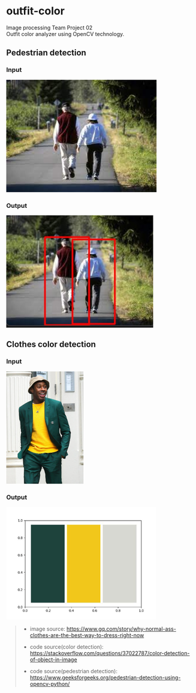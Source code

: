 # outfit-color
Image processing Team Project 02  
Outfit color analyzer using OpenCV technology.  

## Pedestrian detection
### Input  
<img src = "readme_images/input/2-people-walking.jpg" height = "300">

### Output  
<img src = "readme_images/output/pd-2-people-walking.jpg" height = "300"> 

## Clothes color detection
### Input
<img src = "readme_images/input/1-person-wearing_colorful_clothes.jpg" height = "300"> 

### Output
<img src = "readme_images/output/cd-1-person-wearing_colorful_clothes.jpeg" height = "300"> 

> - image source: https://www.gq.com/story/why-normal-ass-clothes-are-the-best-way-to-dress-right-now
> 
> - code source(color detection): https://stackoverflow.com/questions/37022787/color-detection-of-object-in-image   
> 
> - code source(pedestrian detection): https://www.geeksforgeeks.org/pedestrian-detection-using-opencv-python/